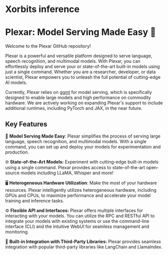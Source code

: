 # Xorbits inference
# Plexar: Model Serving Made Easy 🤖

Welcome to the Plexar GitHub repository! 

Plexar is a powerful and versatile platform designed to serve language, speech recognition, and multimodal models. With Plexar, you can effortlessly deploy and serve your or state-of-the-art built-in models using just a single command. Whether you are a researcher, developer, or data scientist, Plexar empowers you to unleash the full potential of cutting-edge AI models.

Currently, Plexar relies on [ggml](https://github.com/ggerganov/ggml) for model serving, which is specifically designed to enable large models and high performance on commodity hardware. We are actively working on expanding Plexar's support to include additional runtimes, including PyTorch and JAX, in the near future.

## Key Features

🌟 **Model Serving Made Easy**: Plexar simplifies the process of serving large language, speech recognition, and multimodal models. With a single command, you can set up and deploy your models for experimentation and production.

🌐 **State-of-the-Art Models:** Experiment with cutting-edge built-in models using a single command. Plexar provides access to state-of-the-art open-source models including LLaMA, Whisper and more! 

🖥 **Heterogeneous Hardware Utilization**: Make the most of your hardware resources. Plexar intelligently utilizes heterogeneous hardware, including GPUs and CPUs, to maximize performance and accelerate your model training and inference tasks.

⚙️ **Flexible API and Interfaces:** Plexar offers multiple interfaces for interacting with your models. You can utilize the RPC and RESTful API to integrate your models with existing systems or use the command-line interface (CLI) and the intuitive WebUI for seamless management and monitoring.

🔌 **Built-in Integration with Third-Party Libraries:** Plexar provides seamless integration with popular third-party libraries like LangChain and LlamaIndex.

